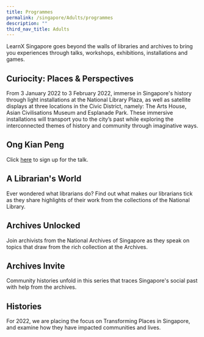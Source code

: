 ```yaml
---
title: Programmes
permalink: /singapore/Adults/programmes
description: ""
third_nav_title: Adults
---
```

<style type="text/css">
/* Links */
.content a { color: #322987; }
.content a:focus,
.content a:hover { color: #28216c; }

/* Button Outline */
.bp-button { padding-left: 1.5rem; padding-right: 1.5rem; }
.bp-button.is-primary-outline { border: 1px solid #322987; color: #322987; background-color: transparent; text-decoration: none; }
.bp-button.is-primary-outline:focus,
.bp-button.is-primary-outline:hover { border: 1px solid #322987; color: #cff2e8; background-color: #322987; text-decoration: none; }

/* Responsive Iframe */
.responsive-iframe { position: absolute; top: 0; left: 0; bottom: 0; right: 0; width: 100%; height: 100%; }
.responsive-iframe-container { position: relative; overflow: hidden; width: 100%; }
.responsive-iframe-container.ratio-16by9 { padding-top: 56.25%; }
.responsive-iframe-container.ratio-4by3 { padding-top: 75%; }
.responsive-iframe-container.ratio-3by2 { padding-top: 66.66%; }
.responsive-iframe-container.ratio-1by1 { padding-top: 100%; }

/* Click Box */
.clickbox { display: block; position: relative; width: 100%; padding-bottom: 56.25%; background-color: transparent; }
.clickbox span { padding: .5rem; }
.clickbox a { position: absolute; display: flex; width: 100%; height: 100%; align-items: center; justify-content: center; font-size: 1.25rem; text-align: center; text-decoration: none; text-transform: uppercase; }
.clickbox a:focus,
.clickbox a:hover { text-decoration: none; }

/* Mint Jade */
.clickbox.is-mint-jade { background-color: #dce5d3; color: #00b794; }
.clickbox.is-mint-jade a { color: #00b794; }
.clickbox.is-mint-jade a:focus,
.clickbox.is-mint-jade a:hover { background-color: #00b794; color: #dce5d3; } 
</style>

LearnX Singapore goes beyond the walls of libraries and archives to bring you experiences through talks, workshops, exhibitions, installations and games.

## Curiocity: Places & Perspectives
From 3 January 2022 to 3 February 2022, immerse in Singapore's history through light installations at the National Library Plaza, as well as satellite displays at three locations in the Civic District, namely: The Arts House, Asian Civilisations Museum and Esplanade Park. These immersive installations will transport you to the city’s past while exploring the interconnected themes of history and community through imaginative ways. 

## Ong Kian Peng

Click [here](https://www.eventbrite.sg/e/immersive-spaces-with-art-and-technology-tickets-223847593177?aff=FB&fbclid=IwAR1AO3GYPNdjwAO-q1KWVHjQXFJNfu5bY4gWVvx9Go0KPiYJr7Mz3wqwcLw) to sign up for the talk.

## A Librarian's World
Ever wondered what librarians do? Find out what makes our librarians tick as they share highlights of their work from the collections of the National Library. 

## Archives Unlocked
Join archivists from the National Archives of Singapore as they speak on topics that draw from the rich collection at the Archives. 

## Archives Invite
Community histories unfold in this series that traces Singapore's social past with help from the archives.

## Histories
For 2022, we are placing the focus on Transforming Places in Singapore, and examine how they have impacted communities and lives.